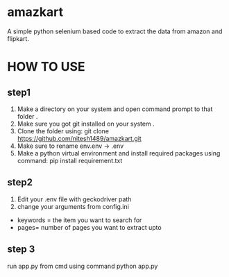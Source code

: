 # amazkart
A simple python selenium based code to extract the data from amazon and flipkart.

# HOW TO USE
## step1

1. Make a directory on your system and open command prompt to that folder .
2. Make sure you got git installed on your system .
3. Clone the folder using: git clone https://github.com/nitesh1489/amazkart.git
4. Make sure to rename env.env -> .env
5. Make a python virtual environment and install required packages using command: pip install requirement.txt


## step2
1. Edit your .env file with geckodriver path 
2. change your arguments from config.ini 
* keywords = the item you want to search for 
* pages= number of pages you want to extract upto

## step 3
 run app.py from cmd using command python app.py
 
